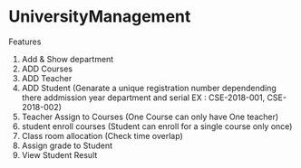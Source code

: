 # UniversityManagement
Features
1. Add & Show department
2. ADD Courses
3. ADD Teacher
4. ADD Student (Genarate a unique registration number dependending there addmission year department and serial EX : CSE-2018-001, CSE-2018-002)
5. Teacher Assign to Courses (One Course can only have One teacher)</br>
6. student enroll courses (Student can enroll for a single course only once)
7. Class room allocation (Check time overlap)
8. Assign grade to Student
9. View Student Result
